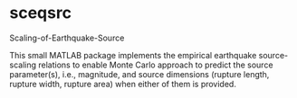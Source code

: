 # sceqsrc 
Scaling-of-Earthquake-Source 

This small MATLAB package implements the empirical earthquake source-scaling relations to enable Monte Carlo approach 
to predict the source parameter(s), i.e., magnitude, and source dimensions (rupture length, rupture width, rupture area) 
when either of them is provided. 
